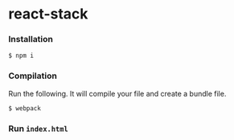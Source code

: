 # react-stack

### Installation

```
$ npm i
```

### Compilation

Run the following. It will compile your file and create a bundle file.
```
$ webpack
```

### Run `index.html`
